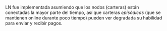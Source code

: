 LN fue implementada asumiendo que los nodos (carteras) están conectadas la mayor parte del tiempo, así que carteras _episódicas_ (que se mantienen online durante poco tiempo) pueden ver degradada su habilidad para enviar y recibir pagos.
